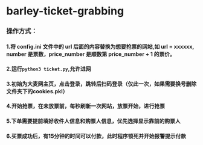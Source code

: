 # barley-ticket-grabbing

### 操作方式：
#### 1.将 config.ini 文件中的 url 后面的内容替换为想要抢票的网站,如 url = xxxxxx, number 是票数，price_number 是顺数第 price_number + 1 的票价。

#### 2.运行```python3 ticket.py```,允许进网

#### 3.初始为大麦网主页，点击登录，跳转后扫码登录（仅此一次，如果需要换号删除文件夹下的cookies.pkl）

#### 4.开始抢票，在未放票前，每秒刷新一次网站，放票开始，进行抢票

#### 5.下单需要提前填好收件人信息和购票人信息，优先选择显示靠前的购票人

#### 6.买票成功后，有15分钟的时间可以付款，此时程序锁死并开始报警提示付款
